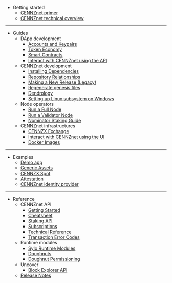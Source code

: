 - Getting started
    - [CENNZnet primer](Getting-started/CENNZnet-primer)
    - [CENNZnet technical overview](Getting-started/CENNZnet-technical-overview)
---
- Guides
    - DApp development
        - [Accounts and Keypairs](Guides/Dapp-development/Accounts-and-Keypairs)
        - [Token Economy](Guides/Dapp-development/Token-Economy)
        - [Smart Contracts](Guides/Dapp-development/Using-Smart-Contracts-on-CENNZnet)
        - [Interact with CENNZnet using the API](Guides/Dapp-development/Interact-with-CENNZnet--using-the-API)
    - CENNZnet development
        - [Installing Dependencies](Guides/CENNZnet-development/Installing-Dependencies)
        - [Repository Relationships](Guides/CENNZnet-development/Repository-Relationships)
        - [Making a New Release (Legacy)](Guides/CENNZnet-development/Making-a-New-Release)
        - [Regenerate genesis files](Guides/CENNZnet-development/Regenerating-genesis-files-on-Release)
        - [Dendrology](Guides/CENNZnet-development/Dendrology)
        - [Setting up Linux subsystem on Windows](Guides/CENNZnet-development/Set-up-Linux-Sub-system-for-Windows)
    - Node operators
        - [Run a Full Node](Guides/Node-operators/Running-a-Full-Node)
        - [Run a Validator Node](Guides/Node-operators/Validator-Guide)
        - [Nominator Staking Guide](Guides/Node-operators/Nominator-Staking-Guide)
    - CENNZnet infrastructures
        - [CENNZX Exchange](Guides/CENNZnet-infrastructures/CENNZX-Exchange)
        - [Interact with CENNZnet using the UI](Guides/CENNZnet-infrastructures/Exploring-the-CENNZnet-UI)
        - [Docker Images](https://hub.docker.com/r/cennznet/cennznet/tags)
---
- Examples
    - [Demo app](Examples/Example-demo-app)
    - [Generic Assets](Examples/API-examples-Generic-Assets)
    - [CENNZX Spot](Examples/API-examples-CENNZX-Spot)
    - [Attestation](Examples/API-examples-Attestation)
    - [CENNZnet identity provider](https://github.com/cennznet/cennznet-identity-provider)
---
- Reference
    - CENNZnet API
        - [Getting Started](References/CENNZnet-API/Getting-Started)
        - [Cheatsheet](References/CENNZnet-API/Cheatsheet)
        - [Staking API](References/CENNZnet-API/Staking)
        - [Subscriptions](References/CENNZnet-API/Subscriptions)
        - [Technical Reference](References/CENNZnet-API/Technical-Reference)
        - [Transaction Error Codes](References/CENNZnet-API/Transaction-Error-Codes)
    - Runtime modules
        - [Sylo Runtime Modules](References/Runtime-modules/Sylo-Runtime-Modules)
        - [Doughnuts](References/Runtime-modules/Doughnut)
        - [Doughnut Permissioning](References/Runtime-modules/Doughnut-Permissioning)
    - Uncover
        - [Block Explorer API](References/Uncover/UncoverAPI)
    - [Release Notes](References/Release-Notes)

